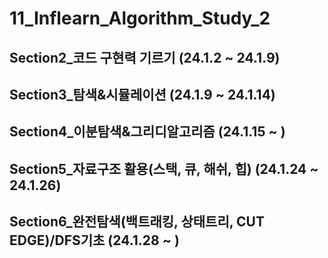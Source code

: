 # 11_Inflearn_Algorithm_Study_2
## Section2_코드 구현력 기르기 (24.1.2 ~ 24.1.9)
## Section3_탐색&시뮬레이션 (24.1.9 ~ 24.1.14)
## Section4_이분탐색&그리디알고리즘 (24.1.15 ~ )
## Section5_자료구조 활용(스택, 큐, 해쉬, 힙) (24.1.24 ~ 24.1.26)
## Section6_완전탐색(백트래킹, 상태트리, CUT EDGE)/DFS기초 (24.1.28 ~ )